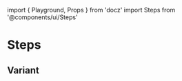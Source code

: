 import { Playground, Props } from 'docz'
import Steps from '@components/ui/Steps'

# Steps

<Props of={Steps} />

## Variant

<Playground>
  <Steps data={[
    {
      step: 1,
      variant: 'completed',
      description: 'Completed step'
    },
    {
      step: 2,
      variant: 'current',
      description: 'Current step'
    },
    {
      step: 3,
      variant: 'next',
      description: 'Next step'
    }
  ]} />
</Playground>
